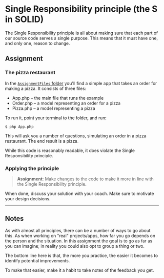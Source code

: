 # Single Responsibility principle (the S in SOLID)

The Single Responsibility principle is all about making sure that each part of our source code serves a single purpose.
This means that it must have one, and only one, reason to change.

## Assignment

### The pizza restaurant

In the [`AssignmentFiles` folder](./AssignmentFiles) you'll find a simple app that takes an order for making a pizza. It
consists of three files:

* App.php – the main file that runs the example
* Order.php – a model representing an order for a pizza
* Pizza.php – a model representing a pizza

To run it, point your terminal to the folder, and run:

```shell
$ php App.php
```

This will ask you a number of questions, simulating an order in a pizza restaurant. The end result is a pizza.

While this code is reasonably readable, it does violate the Single Responsibility principle.

### Applying the principle

> **Assignment:** Make changes to the code to make it more in line with the Single Responsibility principle.

When done, discuss your solution with your coach. Make sure to motivate your design decisions.

---

## Notes

As with almost all principles, there can be a number of ways to go about this. As when working on "real" projects/apps,
how far you go depends on the person and the situation. In this assignment the goal is to go as far as you can imagine;
in reality you could also opt to group a thing or two.

The bottom line here is that, the more you practice, the easier it becomes to identify potential improvements.

To make that easier, make it a habit to take notes of the feedback you get.

